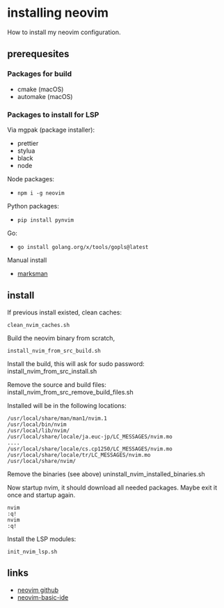 # installing neovim

How to install my neovim configuration.

## prerequesites

### Packages for build

- cmake  (macOS)
- automake (macOS)

### Packages to install for LSP

Via mgpak (package installer):

- prettier
- stylua
- black
- node

Node packages:

- `npm i -g neovim`

Python packages:

- `pip install pynvim`

Go:

- `go install golang.org/x/tools/gopls@latest`

Manual install

- [marksman](https://github.com/artempyanykh/marksman)

## install

If previous install existed, clean caches:

    clean_nvim_caches.sh

Build the neovim binary from scratch, 

    install_nvim_from_src_build.sh

Install the build, this will ask for sudo password:
    install_nvim_from_src_install.sh

Remove the source and build files:
    install_nvim_from_src_remove_build_files.sh

Installed will be in the following locations:

    /usr/local/share/man/man1/nvim.1
    /usr/local/bin/nvim
    /usr/local/lib/nvim/
    /usr/local/share/locale/ja.euc-jp/LC_MESSAGES/nvim.mo
    ....
    /usr/local/share/locale/cs.cp1250/LC_MESSAGES/nvim.mo
    /usr/local/share/locale/tr/LC_MESSAGES/nvim.mo
    /usr/local/share/nvim/

Remove the binaries (see above)
    uninstall_nvim_installed_binaries.sh

Now startup nvim, it should download all needed packages. Maybe exit it once and startup again.

    nvim
    :q!
    nvim
    :q!

Install the LSP modules:

    init_nvim_lsp.sh

## links

- [neovim github](https://github.com/neovim/neovim)
- [neovim-basic-ide](https://github.com/LunarVim/nvim-basic-ide)
